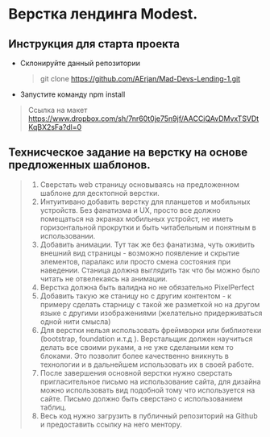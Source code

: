 # Верстка лендинга Modest.

## Инструкция для старта проекта

- Склонируйте данный репозитории

  > git clone https://github.com/AErjan/Mad-Devs-Lending-1.git

- Запустите команду npm install

> Ссылка на макет https://www.dropbox.com/sh/7nr60t0je75n9jf/AACCiQAvDMvxTSVDtKqBX2sFa?dl=0

## Технисческое задание на верстку на основе предложенных шаблонов.

> 1. Сверстать web страницу основываясь на предложенном шаблоне для десктопной верстки.
> 2. Интуитивано добавить верстку для планшетов и мобильных устройств. Без фанатизма и UX, просто все должно помещаться на экранах мобильных устройст, не иметь горизонтальной прокрутки и быть читабельным и понятным в использовании.
> 3. Добавить анимации. Тут так же без фанатизма, чуть оживить внешний вид страницы - возможно появление и скрытие элементов, паралакс или просто смена состояния при наведении. Станица должна выглядить так что бы можно было читать не отвелекаясь на анимации.
> 4. Верстка должна быть валидна но не обязательно PixelPerfect
> 5. Добавить такую же станицу но с другим контентом - к примеру сделать старницу с такой же разметкой но на другом языке с другими изображениями (желательно придерживаться одной нити смысла)
> 6. Для верстки нельзя использовать фреймворки или библиотеки (bootstrap, foundation и.т.д ). Верстальщик должен научиться делать все своими руками, а не уже сделаными кем то блоками. Это позволит более качественно вникнуть в технологии и в дальнейшем использовать их в своей работе.
> 7. После завершения основной верстки нужно сверстать пригласительное письмо на использование сайта, для дизайна можно использовать вид подобной тому что используется на сайте. Письмо должно быть сверстано с использованием таблиц.
> 8. Весь код нужно загрузить в публичный репозиторий на Github и предоставить ссылку на него ментору.
